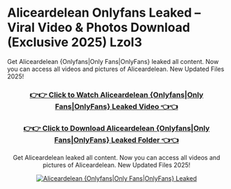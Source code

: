# Aliceardelean Onlyfans Leaked – Viral Video & Photos Download (Exclusive 2025) LzoI3

Get Aliceardelean {Onlyfans|Only Fans|OnlyFans} leaked all content. Now you can access all videos and pictures of Aliceardelean. New Updated Files 2025!  
<div align="center">
  
### [👉👉 Click to Watch Aliceardelean {Onlyfans|Only Fans|OnlyFans} Leaked Video 👈👈](https://links2leaks.com/aliceardelean)  
### [👉👉 Click to Download Aliceardelean {Onlyfans|Only Fans|OnlyFans} Leaked Folder 👈👈](https://links2leaks.com/aliceardelean)  

Get Aliceardelean leaked all content. Now you can access all videos and pictures of Aliceardelean. New Updated Files 2025!  

[![Aliceardelean {Onlyfans|Only Fans|OnlyFans} Leaked](https://i.ibb.co/93hzkbrt/l2l.gif)](https://links2leaks.com/aliceardelean)  

</div>
